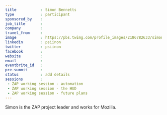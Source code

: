 ```yaml
---
title           : Simon Bennetts
type            : participant
sponsored_by    : 
job_title       :
company         :
travel_from     :
image           : https://pbs.twimg.com/profile_images/2186782633/simonbennetts2_400x400.jpg
linkedin        : psiinon
twitter         : psiinon
facebook        :
website         :
email           :
eventbrite_id   :
pre-summit      :
status          : add details
sessions        :
 - ZAP working session - automation
 - ZAP working session - the HUD
 - ZAP working session - future plans
---
```


Simon is the ZAP project leader and works for Mozilla.